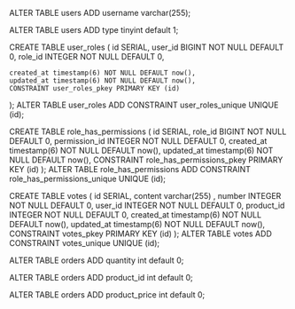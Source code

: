ALTER TABLE users
ADD username varchar(255);

ALTER TABLE users
ADD type tinyint default 1;

<!-- type == 1   ==> admin
	type == 2 ===> pub 
-->

CREATE TABLE user_roles
(
    id SERIAL,
    user_id BIGINT NOT NULL  DEFAULT 0,
	role_id INTEGER NOT NULL  DEFAULT 0,
    
    created_at timestamp(6) NOT NULL DEFAULT now(),
    updated_at timestamp(6) NOT NULL DEFAULT now(),
    CONSTRAINT user_roles_pkey PRIMARY KEY (id)
);
ALTER TABLE user_roles ADD CONSTRAINT user_roles_unique UNIQUE (id);



CREATE TABLE role_has_permissions
(
    id SERIAL,
    role_id BIGINT NOT NULL  DEFAULT 0,
	permission_id INTEGER NOT NULL  DEFAULT 0,
    created_at timestamp(6) NOT NULL DEFAULT now(),
    updated_at timestamp(6) NOT NULL DEFAULT now(),
    CONSTRAINT role_has_permissions_pkey PRIMARY KEY (id)
);
ALTER TABLE role_has_permissions ADD CONSTRAINT role_has_permissions_unique UNIQUE (id);

CREATE TABLE votes
(
    id SERIAL,
    content varchar(255) ,
	number INTEGER NOT NULL  DEFAULT 0,
	user_id INTEGER NOT NULL  DEFAULT 0,
	product_id INTEGER NOT NULL  DEFAULT 0,
    created_at timestamp(6) NOT NULL DEFAULT now(),
    updated_at timestamp(6) NOT NULL DEFAULT now(),
    CONSTRAINT votes_pkey PRIMARY KEY (id)
);
ALTER TABLE votes ADD CONSTRAINT votes_unique UNIQUE (id);


ALTER TABLE orders
ADD quantity int default 0;

ALTER TABLE orders
ADD product_id int default 0;

ALTER TABLE orders
ADD product_price int default 0;